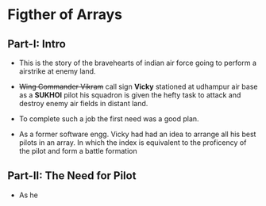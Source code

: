 # Figther of Arrays

## Part-I: Intro
- This is the story of the bravehearts of indian air force going to perform a airstrike at enemy land.

- ~~Wing Commander Vikram~~ call sign **Vicky** stationed at udhampur air base as a **SUKHOI** pilot his squadron is given the hefty task to attack and destroy enemy air fields in distant land.
- To complete such a job the first need was a good plan.

- As a former software engg. Vicky had had an idea to arrange all his best pilots in an array.
In which the index is equivalent to the proficency of the pilot and form a battle formation

## Part-II: The Need for Pilot
- As he 